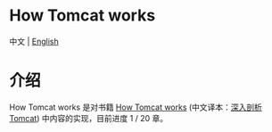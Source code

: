 # How Tomcat works
中文 | [English](README_EN.md)
# 介绍
How Tomcat works 是对书籍 [How Tomcat works](https://brainysoftware.com/book/9780975212806)
(中文译本：[深入剖析 Tomcat](https://book.douban.com/subject/10426640/))
中内容的实现，目前进度 1 / 20 章。